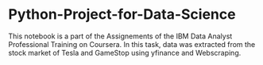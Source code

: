 # Python-Project-for-Data-Science
This notebook is a part of the Assignements of the IBM Data Analyst Professional Training on Coursera. 
In this task, data was extracted from the stock market of Tesla and GameStop using yfinance and Webscraping.
